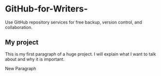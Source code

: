 # GitHub-for-Writers-
Use GitHub repository services for free backup, version control, and collaboration. 
<h2> My project </h2>
<p>This is my first paragraph of a huge project. I will explain what I want to talk about and why it is important. </p>
<p> New Paragraph </p>
